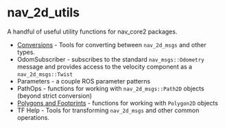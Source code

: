 # nav_2d_utils
A handful of useful utility functions for nav_core2 packages.
 * [Conversions](doc/Conversions.md) - Tools for converting between `nav_2d_msgs` and other types.
 * OdomSubscriber - subscribes to the standard `nav_msgs::Odometry` message and provides access to the velocity component as a `nav_2d_msgs::Twist`
 * Parameters - a couple ROS parameter patterns
 * PathOps - functions for working with `nav_2d_msgs::Path2D` objects (beyond strict conversion)
 * [Polygons and Footprints](doc/PolygonsAndFootprints.md) - functions for working with `Polygon2D` objects
 * TF Help - Tools for transforming `nav_2d_msgs` and other common operations.
